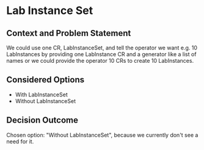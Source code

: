 # Lab Instance Set

## Context and Problem Statement

We could use one CR, LabInstanceSet, and tell the operator we want e.g. 10 LabInstances by providing one LabInstance CR and a generator like a list of names or we could provide the operator 10 CRs to create 10 LabInstances.

## Considered Options

* With LabInstanceSet
* Without LabInstanceSet

## Decision Outcome

Chosen option: "Without LabInstanceSet", because we currently don't see a need for it.

